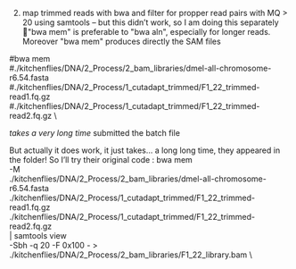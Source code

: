 2. map trimmed reads with bwa and filter for propper read pairs with MQ > 20 using samtools – but this didn’t work, so I am doing this separately "bwa mem" is preferable to "bwa aln",  especially for longer reads. Moreover "bwa mem" produces directly the SAM files 

 
#bwa mem \
#./kitchenflies/DNA/2_Process/2_bam_libraries/dmel-all-chromosome-r6.54.fasta \
#./kitchenflies/DNA/2_Process/1_cutadapt_trimmed/F1_22_trimmed-read1.fq.gz \
#./kitchenflies/DNA/2_Process/1_cutadapt_trimmed/F1_22_trimmed-read2.fq.gz \

*takes a very long time* submitted the batch file 

But actually it does work, it just takes… a long long time, they appeared in the folder!  So I’ll try their original code :
bwa mem \
-M \
./kitchenflies/DNA/2_Process/2_bam_libraries/dmel-all-chromosome-r6.54.fasta \
./kitchenflies/DNA/2_Process/1_cutadapt_trimmed/F1_22_trimmed-read1.fq.gz \
./kitchenflies/DNA/2_Process/1_cutadapt_trimmed/F1_22_trimmed-read2.fq.gz \
| samtools view \
-Sbh -q 20 -F 0x100 - > ./kitchenflies/DNA/2_Process/2_bam_libraries/F1_22_library.bam \
